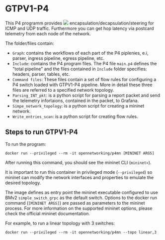 # GTPV1-P4

This P4 programm provides [![](https://en.wikipedia.org/wiki/GPRS_Tunnelling_Protocol)](GTP.v1) encapsulation/decapsulation/steering for ICMP and UDP traffic. Furthermore you can get hop latency via postcard telemetry from each node of the network.

The folder/files contain:
* `Graph`: contains the workflows of each part of the P4 piplenies, e.i, parser, ingress pipeline, egress pipeline, etc.
* `Include`: contains the P4 program files. The P4 file `main.p4` defines the "total pipeline" and the files contained in `Include` folder specifies:  headers, parser, tables, etc.
* `Command files`: These files contain a set of flow rules for configuring a P4 switch loaded with GTPV1-P4 pipeline. More in detail these three files are referred to a specified network topology.
* `Parsing_INT_pkt`: is a python script for parsing a report packet and send the telemetry infortaions, contained in the packet, to Grafana.
* `Simpe_network_topology`: is a python script for creating a mininet network.
* `Write_entries_scan`: is a python script for creating flow rules.

## Steps to run GTPV1-P4

To run the program:

    docker run --privileged --rm -it opennetworking/p4mn [MININET ARGS]

After running this command, you should see the mininet CLI (`mininet>`).

It is important to run this container in privileged mode (`--privileged`) so
mininet can modify the network interfaces and properties to emulate the desired
topology.

The image defines as entry point the mininet executable configured to use BMv2
`simple_switch_grpc` as the default switch. Options to the docker run command
(`[MININET ARGS]`) are passed as parameters to the mininet process. For more
information on the supported mininet options, please check the official mininet
documentation.

For example, to run a linear topology with 3 switches:

    docker run --privileged --rm -it opennetworking/p4mn --topo linear,3

